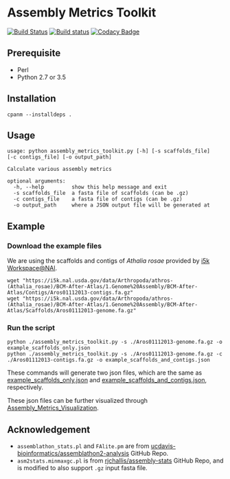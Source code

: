 # Assembly Metrics Toolkit

[![Build Status](https://travis-ci.org/NAL-i5K/Assembly_Metrics_Toolkit.svg?branch=master)](https://travis-ci.org/NAL-i5K/Assembly_Metrics_Toolkit)
[![Build status](https://ci.appveyor.com/api/projects/status/pnflujnpvf6v7ilj/branch/master?svg=true)](https://ci.appveyor.com/project/hsiaoyi0504/assembly-metrics-toolkit/branch/master)
[![Codacy Badge](https://api.codacy.com/project/badge/Grade/76c8df26e1bf4888833a95c616bbe99c)](https://www.codacy.com/app/NAL-i5K/Assembly_Metrics_Toolkit?utm_source=github.com&amp;utm_medium=referral&amp;utm_content=NAL-i5K/Assembly_Metrics_Toolkit&amp;utm_campaign=Badge_Grade)

## Prerequisite

* Perl
* Python 2.7 or 3.5

## Installation

`cpanm --installdeps .`

## Usage

``` shell
usage: python assembly_metrics_toolkit.py [-h] [-s scaffolds_file]
[-c contigs_file] [-o output_path]

Calculate various assembly metrics

optional arguments:
  -h, --help         show this help message and exit
  -s scaffolds_file  a fasta file of scaffolds (can be .gz)
  -c contigs_file    a fasta file of contigs (can be .gz)
  -o output_path     where a JSON output file will be generated at
```

## Example

### Download the example files

We are using the scaffolds and contigs of *Athalia rosae* provided by [i5k Workspace@NAl](https://i5k.nal.usda.gov/Athalia_rosae).

``` shell
wget "https://i5k.nal.usda.gov/data/Arthropoda/athros-(Athalia_rosae)/BCM-After-Atlas/1.Genome%20Assembly/BCM-After-Atlas/Contigs/Aros01112013-contigs.fa.gz"
wget "https://i5k.nal.usda.gov/data/Arthropoda/athros-(Athalia_rosae)/BCM-After-Atlas/1.Genome%20Assembly/BCM-After-Atlas/Scaffolds/Aros01112013-genome.fa.gz"
```

### Run the script

``` shell
python ./assembly_metrics_toolkit.py -s ./Aros01112013-genome.fa.gz -o example_scaffolds_only.json
python ./assembly_metrics_toolkit.py -s ./Aros01112013-genome.fa.gz -c ./Aros01112013-contigs.fa.gz -o example_scaffolds_and_contigs.json
```

These commands will generate two json files, which are the same as [example_scaffolds_only.json](example/example_scaffolds_only.json) and [example_scaffolds_and_contigs.json](example/example_scaffolds_and_contigs.json), respectively.

These json files can be further visualized through [Assembly_Metrics_Visualization](https://github.com/NAL-i5K/Assembly_Metrics_Visualization).

## Acknowledgement

* `assemblathon_stats.pl` and `FAlite.pm` are from [ucdavis-bioinformatics/assemblathon2-analysis](https://github.com/ucdavis-bioinformatics/assemblathon2-analysis) GitHub Repo.
* `asm2stats.minmaxgc.pl` is from [rjchallis/assembly-stats](https://github.com/rjchallis/assembly-stats) GitHub Repo, and is modified to also support `.gz` input fasta file.
